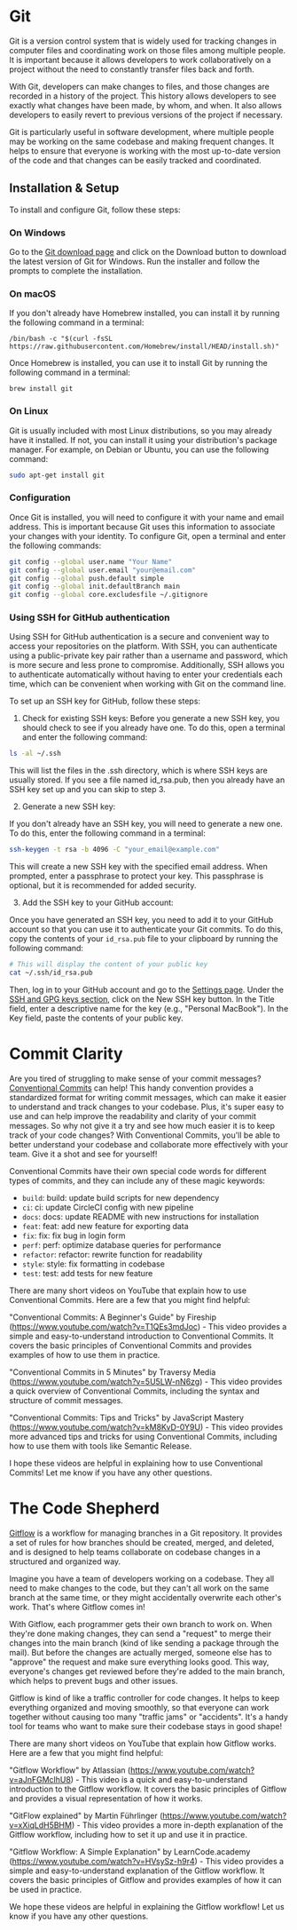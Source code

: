 # Git

Git is a version control system that is widely used for tracking changes in computer files and coordinating work on those files among multiple people. It is important because it allows developers to work collaboratively on a project without the need to constantly transfer files back and forth.

With Git, developers can make changes to files, and those changes are recorded in a history of the project. This history allows developers to see exactly what changes have been made, by whom, and when. It also allows developers to easily revert to previous versions of the project if necessary.

Git is particularly useful in software development, where multiple people may be working on the same codebase and making frequent changes. It helps to ensure that everyone is working with the most up-to-date version of the code and that changes can be easily tracked and coordinated.

## Installation & Setup

To install and configure Git, follow these steps:

### On Windows

Go to the [Git download page](https://git-scm.com/download/win) and click on the Download button to download the latest version of Git for Windows. Run the installer and follow the prompts to complete the installation.

### On macOS

If you don't already have Homebrew installed, you can install it by running the following command in a terminal:

```shell
/bin/bash -c "$(curl -fsSL https://raw.githubusercontent.com/Homebrew/install/HEAD/install.sh)"
```

Once Homebrew is installed, you can use it to install Git by running the following command in a terminal:

```shell
brew install git
```

### On Linux

Git is usually included with most Linux distributions, so you may already have it installed. If not, you can install it using your distribution's package manager. For example, on Debian or Ubuntu, you can use the following command:

```bash
sudo apt-get install git
```

### Configuration

Once Git is installed, you will need to configure it with your name and email address. This is important because Git uses this information to associate your changes with your identity. To configure Git, open a terminal and enter the following commands:

```bash
git config --global user.name "Your Name"
git config --global user.email "your@email.com"
git config --global push.default simple
git config --global init.defaultBranch main
git config --global core.excludesfile ~/.gitignore
```

### Using SSH for GitHub authentication

Using SSH for GitHub authentication is a secure and convenient way to access your repositories on the platform. With SSH, you can authenticate using a public-private key pair rather than a username and password, which is more secure and less prone to compromise. Additionally, SSH allows you to authenticate automatically without having to enter your credentials each time, which can be convenient when working with Git on the command line.

To set up an SSH key for GitHub, follow these steps:

1. Check for existing SSH keys:
   Before you generate a new SSH key, you should check to see if you already have one. To do this, open a terminal and enter the following command:

```bash
ls -al ~/.ssh
```

This will list the files in the .ssh directory, which is where SSH keys are usually stored. If you see a file named id_rsa.pub, then you already have an SSH key set up and you can skip to step 3.

2. Generate a new SSH key:

If you don't already have an SSH key, you will need to generate a new one. To do this, enter the following command in a terminal:

```bash
ssh-keygen -t rsa -b 4096 -C "your_email@example.com"
```

This will create a new SSH key with the specified email address. When prompted, enter a passphrase to protect your key. This passphrase is optional, but it is recommended for added security.

3. Add the SSH key to your GitHub account:

Once you have generated an SSH key, you need to add it to your GitHub account so that you can use it to authenticate your Git commits. To do this, copy the contents of your `id_rsa.pub` file to your clipboard by running the following command:

```bash
# This will display the content of your public key
cat ~/.ssh/id_rsa.pub
```

Then, log in to your GitHub account and go to the [Settings page](https://github.com/settings/profile). Under the [SSH and GPG keys section](https://github.com/settings/keys), click on the New SSH key button. In the Title field, enter a descriptive name for the key (e.g., "Personal MacBook"). In the Key field, paste the contents of your public key.

# Commit Clarity

Are you tired of struggling to make sense of your commit messages? [Conventional Commits](https://www.conventionalcommits.org/en/v1.0.0/) can help! This handy convention provides a standardized format for writing commit messages, which can make it easier to understand and track changes to your codebase. Plus, it's super easy to use and can help improve the readability and clarity of your commit messages. So why not give it a try and see how much easier it is to keep track of your code changes? With Conventional Commits, you'll be able to better understand your codebase and collaborate more effectively with your team. Give it a shot and see for yourself!

Conventional Commits have their own special code words for different types of commits, and they can include any of these magic keywords:

-   `build`: build: update build scripts for new dependency
-   `ci`: ci: update CircleCI config with new pipeline
-   `docs`: docs: update README with new instructions for installation
-   `feat`: feat: add new feature for exporting data
-   `fix`: fix: fix bug in login form
-   `perf`: perf: optimize database queries for performance
-   `refactor`: refactor: rewrite function for readability
-   `style`: style: fix formatting in codebase
-   `test`: test: add tests for new feature

There are many short videos on YouTube that explain how to use Conventional Commits. Here are a few that you might find helpful:

"Conventional Commits: A Beginner's Guide" by Fireship (https://www.youtube.com/watch?v=T1QEs3mdJoc) - This video provides a simple and easy-to-understand introduction to Conventional Commits. It covers the basic principles of Conventional Commits and provides examples of how to use them in practice.

"Conventional Commits in 5 Minutes" by Traversy Media (https://www.youtube.com/watch?v=5U5LW-nN6zg) - This video provides a quick overview of Conventional Commits, including the syntax and structure of commit messages.

"Conventional Commits: Tips and Tricks" by JavaScript Mastery (https://www.youtube.com/watch?v=kM8KvD-0Y9U) - This video provides more advanced tips and tricks for using Conventional Commits, including how to use them with tools like Semantic Release.

I hope these videos are helpful in explaining how to use Conventional Commits! Let me know if you have any other questions.

# The Code Shepherd

[Gitflow](https://www.atlassian.com/git/tutorials/comparing-workflows/gitflow-workflow) is a workflow for managing branches in a Git repository. It provides a set of rules for how branches should be created, merged, and deleted, and is designed to help teams collaborate on codebase changes in a structured and organized way.

Imagine you have a team of developers working on a codebase. They all need to make changes to the code, but they can't all work on the same branch at the same time, or they might accidentally overwrite each other's work. That's where Gitflow comes in!

With Gitflow, each programmer gets their own branch to work on. When they're done making changes, they can send a "request" to merge their changes into the main branch (kind of like sending a package through the mail). But before the changes are actually merged, someone else has to "approve" the request and make sure everything looks good. This way, everyone's changes get reviewed before they're added to the main branch, which helps to prevent bugs and other issues.

Gitflow is kind of like a traffic controller for code changes. It helps to keep everything organized and moving smoothly, so that everyone can work together without causing too many "traffic jams" or "accidents". It's a handy tool for teams who want to make sure their codebase stays in good shape!

There are many short videos on YouTube that explain how Gitflow works. Here are a few that you might find helpful:

"Gitflow Workflow" by Atlassian (https://www.youtube.com/watch?v=aJnFGMclhU8) - This video is a quick and easy-to-understand introduction to the Gitflow workflow. It covers the basic principles of Gitflow and provides a visual representation of how it works.

"GitFlow explained" by Martin Führlinger (https://www.youtube.com/watch?v=xXiqLdH5BHM) - This video provides a more in-depth explanation of the Gitflow workflow, including how to set it up and use it in practice.

"Gitflow Workflow: A Simple Explanation" by LearnCode.academy (https://www.youtube.com/watch?v=HVsySz-h9r4) - This video provides a simple and easy-to-understand explanation of the Gitflow workflow. It covers the basic principles of Gitflow and provides examples of how it can be used in practice.

We hope these videos are helpful in explaining the Gitflow workflow! Let us know if you have any other questions.
